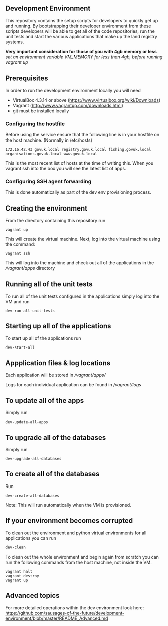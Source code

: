 ## Development Environment

This repository contains the setup scripts for developers to quickly get up and running. By bootstrapping their developer environment from these scripts developers will be able to get all of the code repositories, run the unit tests and start the various applications that make up the land registry systems.

**Very important consideration for those of you with 4gb memory or less**
*set an environment variable VM_MEMORY for less than 4gb, before running vagrant up*

## Prerequisites

In order to run the development environment locally you will need

* VirtualBox 4.3.14 or above (https://www.virtualbox.org/wiki/Downloads)
* Vagrant (http://www.vagrantup.com/downloads.html)
* git must be installed locally

### Configuring the hostfile

Before using the service ensure that the following line is in your hostfile on the host machine. (Normally in /etc/hosts)

```
172.16.42.43 govuk.local registry.govuk.local fishing.govuk.local organisations.govuk.local www.govuk.local
```

This is the most recent list of hosts at the time of writing this. When you vagrant ssh into the box you will see the latest list of apps.

### Configuring SSH agent forwarding

This is done automatically as part of the dev env provisioning process.

## Creating the environment

From the directory containing this repository run

```
vagrant up
```

This will create the virtual machine. Next, log into the virtual machine using the command:

```
vagrant ssh
```

This will log into the machine and check out all of the applications in the */vagrant/apps* directory

## Running all of the unit tests

To run all of the unit tests configured in the applications simply log into the VM and run

```
dev-run-all-unit-tests
```

## Starting up all of the applications

To start up all of the applications run

```
dev-start-all
```

## Appplication files & log locations

Each application will be stored in */vagrant/apps/*

Logs for each individual application can be found in */vagrant/logs*

## To update all of the apps

Simply run

```
dev-update-all-apps
```

## To upgrade all of the databases

Simply run

```
dev-upgrade-all-databases
```

## To create all of the databases

Run

```
dev-create-all-databases
```

Note: This will run automatically when the VM is provisioned.

## If your environment becomes corrupted

To clean out the environment and python virtual environments for all applications you can run

```
dev-clean
```

To clean out the whole environment and begin again from scratch you can run the following commands from the host machine, not inside the VM.

```
vagrant halt
vagrant destroy
vagrant up
```

## Advanced topics

For more detailed operations within the dev environment look here: https://github.com/sausages-of-the-future/development-environment/blob/master/README_Advanced.md
